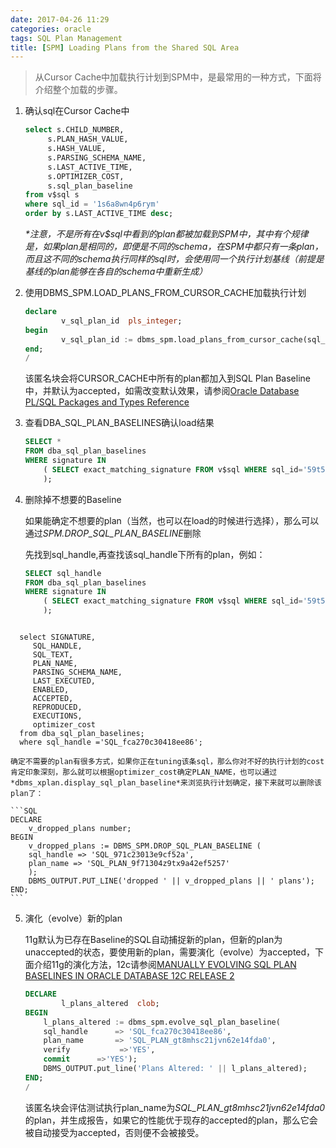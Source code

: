 ```yaml
---
date: 2017-04-26 11:29
categories: oracle
tags: SQL Plan Management
title: [SPM] Loading Plans from the Shared SQL Area
---
```


> 从Cursor Cache中加载执行计划到SPM中，是最常用的一种方式，下面将介绍整个加载的步骤。

1. 确认sql在Cursor Cache中

	```SQL
    select s.CHILD_NUMBER,
         s.PLAN_HASH_VALUE,
         s.HASH_VALUE,
         s.PARSING_SCHEMA_NAME,
         s.LAST_ACTIVE_TIME,
         s.OPTIMIZER_COST,
         s.sql_plan_baseline
   from v$sql s
   where sql_id = '1s6a8wn4p6rym'
   order by s.LAST_ACTIVE_TIME desc;
	```
	
	_*注意，不是所有在v$sql中看到的plan都被加载到SPM中，其中有个规律是，如果plan是相同的，即便是不同的schema，在SPM中都只有一条plan，而且这不同的schema执行同样的sql时，会使用同一个执行计划基线（前提是基线的plan能够在各自的schema中重新生成）_
	
2. 使用DBMS_SPM.LOAD_PLANS_FROM_CURSOR_CACHE加载执行计划
	
	```SQL
	declare
    		v_sql_plan_id  pls_integer;
	begin
    		v_sql_plan_id := dbms_spm.load_plans_from_cursor_cache(sql_id => '59t5p5xv2bjjy');
	end;
	/
	```
	
	该匿名块会将CURSOR_CACHE中所有的plan都加入到SQL Plan Baseline中，并默认为accepted，如需改变默认效果，请参阅[Oracle Database PL/SQL Packages and Types Reference](http://docs.oracle.com/database/122/ARPLS/DBMS_SPM.htm#GUID-4EFE728B-8A2A-4DF4-ABE6-E7B133CDB5DA)

3. 查看DBA_SQL_PLAN_BASELINES确认load结果
	
	```SQL
	SELECT *
	FROM dba_sql_plan_baselines
	WHERE signature IN
    	( SELECT exact_matching_signature FROM v$sql WHERE sql_id='59t5p5xv2bjjy'
    	);
	```
4. 删除掉不想要的Baseline

	如果能确定不想要的plan（当然，也可以在load的时候进行选择），那么可以通过*SPM.DROP_SQL_PLAN_BASELINE*删除
	
	先找到sql_handle,再查找该sql_handle下所有的plan，例如：
	
	```SQL
	SELECT sql_handle
	FROM dba_sql_plan_baselines
	WHERE signature IN
    	( SELECT exact_matching_signature FROM v$sql WHERE sql_id='59t5p5xv2bjjy'
    	);
   ```
  ```

  	select SIGNATURE,
       SQL_HANDLE,
       SQL_TEXT,
       PLAN_NAME,
       PARSING_SCHEMA_NAME,
       LAST_EXECUTED,
       ENABLED,
       ACCEPTED,
       REPRODUCED,
       EXECUTIONS,
       optimizer_cost
    from dba_sql_plan_baselines;
	where sql_handle ='SQL_fca270c30418ee86';
  ```

	确定不需要的plan有很多方式，如果你正在tuning该条sql，那么你对不好的执行计划的cost肯定印象深刻，那么就可以根据optimizer_cost确定PLAN_NAME，也可以通过*dbms_xplan.display_sql_plan_baseline*来浏览执行计划确定，接下来就可以删除该plan了：
	
	```SQL
	DECLARE
  		v_dropped_plans number;
	BEGIN
  		v_dropped_plans := DBMS_SPM.DROP_SQL_PLAN_BASELINE (
     	sql_handle => 'SQL_971c23013e9cf52a',
     	plan_name => 'SQL_PLAN_9f71304z9tx9a42ef5257'
		);
  		DBMS_OUTPUT.PUT_LINE('dropped ' || v_dropped_plans || ' plans');
	END;
	```
	
5. 演化（evolve）新的plan

	11g默认为已存在Baseline的SQL自动捕捉新的plan，但新的plan为unaccepted的状态，要使用新的plan，需要演化（evolve）为accepted，下面介绍11g的演化方法，12c请参阅[MANUALLY EVOLVING SQL PLAN BASELINES IN ORACLE DATABASE 12C RELEASE 2](https://liupzmin.com/2017/04/24/manually-evolving-sql-plan-baselines-in-oracle-database-12c-release-2/)
	
	```SQL
	DECLARE  
	 		l_plans_altered  clob;  
	BEGIN  
		l_plans_altered := dbms_spm.evolve_sql_plan_baseline(  
		sql_handle      => 'SQL_fca270c30418ee86',  
		plan_name       => 'SQL_PLAN_gt8mhsc21jvn62e14fda0',  
		verify           =>'YES',  
		commit      =>'YES');  
		DBMS_OUTPUT.put_line('Plans Altered: ' || l_plans_altered);  
	END;  
	/  
	```

	该匿名块会评估测试执行plan_name为*SQL_PLAN_gt8mhsc21jvn62e14fda0*的plan，并生成报告，如果它的性能优于现存的accepted的plan，那么它会被自动接受为accepted，否则便不会被接受。